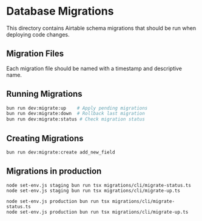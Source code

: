 # Database Migrations

This directory contains Airtable schema migrations that should be run when
deploying code changes.

## Migration Files

Each migration file should be named with a timestamp and descriptive name.

## Running Migrations

```bash
bun run dev:migrate:up    # Apply pending migrations
bun run dev:migrate:down  # Rollback last migration
bun run dev:migrate:status # Check migration status
```

## Creating Migrations

```bash
bun run dev:migrate:create add_new_field
```

## Migrations in production

```
node set-env.js staging bun run tsx migrations/cli/migrate-status.ts
node set-env.js staging bun run tsx migrations/cli/migrate-up.ts

node set-env.js production bun run tsx migrations/cli/migrate-status.ts
node set-env.js production bun run tsx migrations/cli/migrate-up.ts
```
